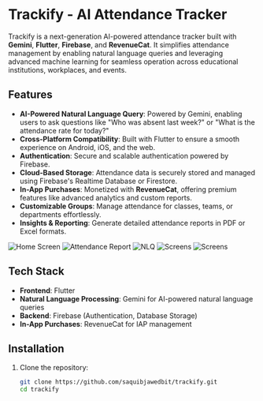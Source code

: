 # Trackify - AI Attendance Tracker  

Trackify is a next-generation AI-powered attendance tracker built with **Gemini**, **Flutter**, **Firebase**, and **RevenueCat**. It simplifies attendance management by enabling natural language queries and leveraging advanced machine learning for seamless operation across educational institutions, workplaces, and events.  

## Features  

- **AI-Powered Natural Language Query**: Powered by Gemini, enabling users to ask questions like "Who was absent last week?" or "What is the attendance rate for today?"  
- **Cross-Platform Compatibility**: Built with Flutter to ensure a smooth experience on Android, iOS, and the web.  
- **Authentication**: Secure and scalable authentication powered by Firebase.  
- **Cloud-Based Storage**: Attendance data is securely stored and managed using Firebase's Realtime Database or Firestore.  
- **In-App Purchases**: Monetized with **RevenueCat**, offering premium features like advanced analytics and custom reports.  
- **Customizable Groups**: Manage attendance for classes, teams, or departments effortlessly.  
- **Insights & Reporting**: Generate detailed attendance reports in PDF or Excel formats.

![Home Screen](assets/01.png)
![Attendance Report](assets/02.png)
![NLQ](assets/03.png)
![Screens](assets/04.png)
![Screens](assets/05.png)

## Tech Stack  

- **Frontend**: Flutter  
- **Natural Language Processing**: Gemini for AI-powered natural language queries  
- **Backend**: Firebase (Authentication, Database Storage)  
- **In-App Purchases**: RevenueCat for IAP management  

## Installation  

1. Clone the repository:  
   ```bash  
   git clone https://github.com/saquibjawedbit/trackify.git  
   cd trackify  
